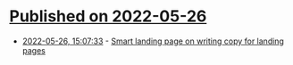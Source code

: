 # [Published on 2022-05-26](index.md)

* [2022-05-26, 15:07:33](https://news.ycombinator.com/item?id=31519253) - [Smart landing page on writing copy for landing pages](https://www.copyipsum.com/)
